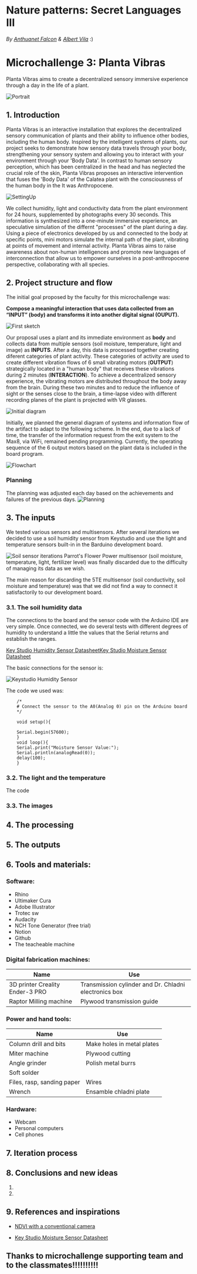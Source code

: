 #    Nature patterns: Secret Languages III
*By [Anthuanet Falcon](https://anthuanetf.github.io/MDEF/) & [Albert Vila](https://avilabon.github.io/MDEF_Albert/)* :)

# Microchallenge 3: Planta Vibras
Planta Vibras aims to create a decentralized sensory immersive experience through a day in the life of a plant.

![Portrait](recursosMicrochallenge3/images/PlantaVibraPortada.JPG)

## 1. Introduction 
Planta Vibras is an interactive installation that explores the decentralized sensory communication of plants and their ability to influence other bodies, including the human body. Inspired by the intelligent systems of plants, our project seeks to demonstrate how sensory data travels through your body, strengthening your sensory system and allowing you to interact with your environment through your 'Body Data'.
In contrast to human sensory perception, which has been centralized in the head and has neglected the crucial role of the skin, Planta Vibras proposes an interactive intervention that fuses the 'Body Data' of the Calatea plant with the consciousness of the human body in the It was Anthropocene.

![SettingUp](recursosMicrochallenge3/images/SettingUp.JPG)

We collect humidity, light and conductivity data from the plant environment for 24 hours, supplemented by photographs every 30 seconds. This information is synthesized into a one-minute immersive experience, an speculative simulation of the differnt "processes" of the plant during a day. Using a piece of electronics developed by us and connected to the body at specific points, mini motors simulate the internal path of the plant, vibrating at points of movement and internal activity.
Planta Vibras aims to raise awareness about non-human intelligences and promote new languages ​​of interconnection that allow us to empower ourselves in a post-anthropocene perspective, collaborating with all species.

## 2. Project structure and flow

The initial goal proposed by the faculty for this microchallenge was:

**Compose a meaningful interaction that uses data collected from an “INPUT” (body) and transforms it into another digital signal (OUPUT).**

![First sketch](recursosMicrochallenge3/images/First%20sketch.JPG)

Our proposal uses a plant and its immediate environment as **body** and collects data from multiple sensors (soil moisture, temperature, light and image) as **INPUTS**. After a day, this data is processed together creating diferent categories of plant activity. These categories of activity are used to create different vibration flows of 6 small vibrating motors (**OUTPUT**) strategically located in a "human body" that receives these vibrations during 2 minutes (**INTERACTION**). To achieve a decentralized sensory experience, the vibrating motors are distributed throughout the body away from the brain. During these two minutes and to reduce the influence of sight or the senses close to the brain, a time-lapse video with different recording planes of the plant is projected with VR glasses.

![Initial diagram](recursosMicrochallenge3/images/DiagramaInicial.JPG)

Initially, we planned the general diagram of systems and information flow of the artifact to adapt to the following scheme. In the end, due to a lack of time, the transfer of the information request from the exit system to the Max8, via WiFi, remained pending programming. Currently, the operating sequence of the 6 output motors based on the plant data is included in the board program.

![Flowchart](recursosMicrochallenge3/images/Flow.JPG)


### Planning

The planning was adjusted each day based on the achievements and failures of the previous days.
![Planning](recursosMicrochallenge3/images/Planning.JPG)


## 3. The inputs

We tested various sensors and multisensors. After several iterations we decided to use a soil humidity sensor from Keystudio and use the light and temperature sensors built-in in the Barduino development board.

![Soil sensor iterations](recursosMicrochallenge3/images/soilsensors.JPG)
Parrot's Flower Power multisensor (soil moisture, temperature, light, fertilizer level) was finally discarded due to the difficulty of managing its data as we wish. 

The main reason for discarding the 5TE multisensor (soil conductivity, soil moisture and temperature) was that we did not find a way to connect it satisfactorily to our development board.

### 3.1. The soil humidity data

The connections to the board and the sensor code with the Arduino IDE are very simple. Once connected, we do several tests with different degrees of humidity to understand a little the values that the Serial returns and establish the ranges.

[Key Studio Humidity Sensor Datasheet](https://wiki.keyestudio.com/Ks0049_keyestudio_Soil_Humidity_Sensor
)[Key Studio Moisture Sensor Datasheet](https://wiki.keyestudio.com/Ks0049_keyestudio_Soil_Humidity_Sensor
)

The basic connections for the sensor is:

![Keystudio Humidity Sensor](recursosMicrochallenge3/images/KeyStudioMoistureSensorBasicConnetion.jpg)

The code we used was:
```
    /*
    # Connect the sensor to the A0(Analog 0) pin on the Arduino board
    */
    
    void setup(){
    
    Serial.begin(57600);
    } 
    void loop(){
    Serial.print("Moisture Sensor Value:");
    Serial.println(analogRead(0)); 
    delay(100);
    }
```

### 3.2. The light and the temperature


The code

### 3.3. The images


## 4. The processing

## 5. The outputs


## 6. Tools and materials:

### Software:
- Rhino
- Ultimaker Cura
- Adobe Illustrator
- Trotec sw
- Audacity
- NCH Tone Generator (free trial)
- Notion
- Github
- The teacheable machine

### Digital fabrication machines:

| Name | Use |
| --- | --- |
| 3D printer Creality Ender-3 PRO | Transmission cylinder and  Dr. Chladni electronics box |
| Raptor Milling machine | Plywood transmission guide |

### Power and hand tools:
| Name | Use |
| --- | --- |
| Column drill and bits | Make holes in metal plates |
| Miter machine | Plywood cutting |
| Angle grinder | Polish metal burrs |
| Soft solder |  |
| Files, rasp, sanding paper | Wires |
| Wrench | Ensamble chladni plate |

### Hardware:
- Webcam
- Personal computers
- Cell phones

## 7. Iteration process



## 8. Conclusions and new ideas

1. 
2. 


## 9. References and inspirations

- [NDVI with a conventional camera](https://www.unex.es/organizacion/servicios-universitarios/servicios/comunicacion/archivo/2021/mayo-de-2021/3-de-mayo-de-2021/una-tecnica-desarrollada-en-la-uex-permite-medir-la-actividad-fotosintetica-de-las-plantas-utilizando-una-camara-fotografica-convencional)

- [Key Studio Moisture Sensor Datasheet](https://wiki.keyestudio.com/Ks0049_keyestudio_Soil_Humidity_Sensor
)
## Thanks to microchallenge supporting team and to the classmates!!!!!!!!!!


